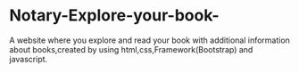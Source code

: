 # Notary-Explore-your-book-
A website where you explore and read your book with additional information about books,created by using html,css,Framework(Bootstrap) and javascript.
